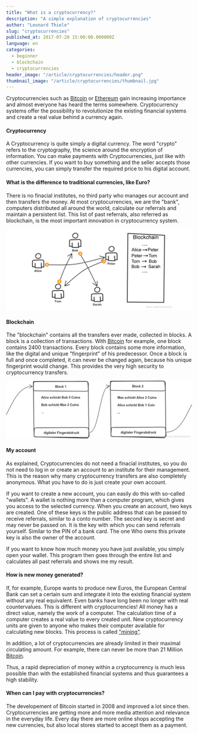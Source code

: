 ```yaml
---
title: "What is a cryptocurrency?"
description: "A simple explanation of cryptocurrencies"
author: "Leonard Thiele"
slug: "cryptocurrencies"
published_at: 2017-07-20 15:00:00.000000Z
language: en
categories:
  - beginner
  - blockchain
  - cryptocurrencies
header_image: "/article/cryptocurrencies/header.png"
thumbnail_image: "/article/cryptocurrencies/thumbnail.jpg"
---
```

Cryptocurrencies such as [Bitcoin](/en/article/bitcoin) or [Ethereum](/en/article/ethereum) gain increasing importance and almost everyone has heard the terms somewhere. Cryptocurrency systems offer the possibility to revolutionize the existing financial systems and create a real value behind a currency again.

#### Cryptocurrency

A Cryptocurrency is quite simply a digital currency. The word "crypto" refers to the cryptography, the science around the encryption of information. You can make payments with Cryptocurrencies, just like with other currencies. If you want to buy something and the seller accepts those currencies, you can simply transfer the required price to his digital account.

#### What is the difference to traditional currencies, like Euro?

There is no finacial institutes, no third party who manages our account and then transfers the money. At most cryptocurrencies, we are the "bank", computers distributed all around the world, calculate our referrals and maintain a persistent list. This list of past referrals, also referred as blockchain, is the most important innovation in cryptocurrency system.

![Bitcoin transactions](/article/cryptocurrencies/bitcoin-transactions.png)

#### Blockchain

The "blockchain" contains all the transfers ever made, collected in blocks. A block is a collection of transactions. With [Bitcoin](/en/article/bitcoin) for example, one block contains 2400 transactions. Every block contains some more information, like the digital and unique "fingerprint" of his predecessor. Once a block is full and once completed, it can never be changed again, because his unique fingerprint would change. This provides the very high security to cryptocurrency transfers.


![Blockchain easy](/article/cryptocurrencies/cryptocurrencies_block.png)

#### My account

As explained, Cryptocurrencies do not need a finacial institutes, so you do not need to log in or create an account to an institute for their management. This is the reason why many cryptocurrency transfers are also completely anonymous. What you have to do is just create your own account.

If you want to create a new account, you can easily do this with so-called "wallets". A wallet is nothing more than a computer program, which gives you access to the selected currency. When you create an account, two keys are created. One of these keys is the public address that can be passed to receive referrals, similar to a conto number. The second key is secret and may never be passed on. It is the key with which you can send referrals yourself. Similar to the PIN of a bank card. The one Who owns this private key is also the owner of the account.

If you want to know how much money you have just available, you simply open your wallet. This program then goes through the entire list and calculates all past referrals and shows me my result.


#### How is new money generated?

If, for example, Europe wants to produce new Euros, the European Central Bank can set a certain sum and integrate it into the existing financial system without any real equivalent. Even banks have long been no longer with real countervalues. This is different with cryptocurrencies! All money has a direct value, namely the work of a computer. The calculation time of a computer creates a real value to every created unit. New cryptocurrency units are given to anyone who makes their computer available for calculating new blocks. This process is called ["mining"](/en/article/mining).

In addition, a lot of cryptocurrencies are already limited in their maximal circulating amount. For example, there can never be more than 21 Million [Bitcoin](/en/article/bitcoin).

Thus, a rapid depreciation of money within a cryptocurrency is much less possible than with the established financial systems and thus guarantees a high stability.


#### When can I pay with cryptocurrencies?

The developement of Bitcoin started in 2008 and improved a lot since then. Cryptocurrencies are getting more and more media attention and relevance in the everyday life. Every day there are more online shops accepting the new currencies, but also local stores started to accept them as a payment.